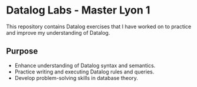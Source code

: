 # Datalog Labs - Master Lyon 1

This repository contains Datalog exercises that I have worked on to practice and improve my understanding of Datalog.

## Purpose

- Enhance understanding of Datalog syntax and semantics.
- Practice writing and executing Datalog rules and queries.
- Develop problem-solving skills in database theory.
